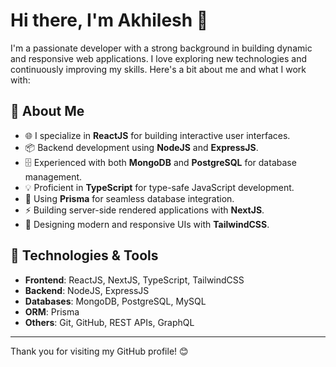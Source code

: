 # Hi there, I'm Akhilesh 👋

I'm a passionate developer with a strong background in building dynamic and responsive web applications. I love exploring new technologies and continuously improving my skills. Here's a bit about me and what I work with:

## 🚀 About Me

- 🌐 I specialize in **ReactJS** for building interactive user interfaces.
- 📦 Backend development using **NodeJS** and **ExpressJS**.
- 🗄️ Experienced with both **MongoDB** and **PostgreSQL** for database management.
- 💡 Proficient in **TypeScript** for type-safe JavaScript development.
- 🧩 Using **Prisma** for seamless database integration.
- ⚡ Building server-side rendered applications with **NextJS**.
- 🎨 Designing modern and responsive UIs with **TailwindCSS**.

## 🔧 Technologies & Tools

- **Frontend**: ReactJS, NextJS, TypeScript, TailwindCSS
- **Backend**: NodeJS, ExpressJS
- **Databases**: MongoDB, PostgreSQL, MySQL
- **ORM**: Prisma
- **Others**: Git, GitHub, REST APIs, GraphQL

--- 

Thank you for visiting my GitHub profile! 😊
